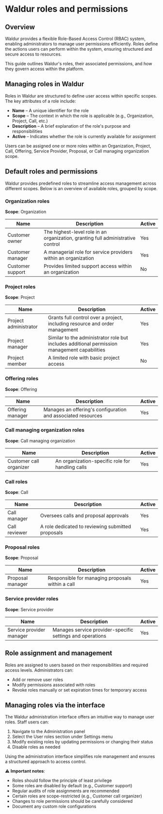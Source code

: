 # Waldur roles and permissions

## Overview

Waldur provides a flexible Role-Based Access Control (RBAC) system, enabling administrators to manage user permissions efficiently. Roles define the actions users can perform within the system, ensuring structured and secure access to resources.

This guide outlines Waldur's roles, their associated permissions, and how they govern access within the platform.

## Managing roles in Waldur

Roles in Waldur are structured to define user access within specific scopes. The key attributes of a role include:

- **Name** – A unique identifier for the role
- **Scope** – The context in which the role is applicable (e.g., Organization, Project, Call, etc.)
- **Description** – A brief explanation of the role's purpose and responsibilities
- **Active** – Indicates whether the role is currently available for assignment

Users can be assigned one or more roles within an Organization, Project, Call, Offering, Service Provider, Proposal, or Call managing organization scope.

## Default roles and permissions

Waldur provides predefined roles to streamline access management across different scopes. Below is an overview of available roles, grouped by scope.

### Organization roles

**Scope**: Organization

| Name | Description | Active |
|------|-------------|--------|
| Customer owner | The highest-level role in an organization, granting full administrative control | Yes |
| Customer manager | A managerial role for service providers within an organization | Yes |
| Customer support | Provides limited support access within an organization | No |

### Project roles

**Scope**: Project

| Name | Description | Active |
|------|-------------|--------|
| Project administrator | Grants full control over a project, including resource and order management | Yes |
| Project manager | Similar to the administrator role but includes additional permission management capabilities | Yes |
| Project member | A limited role with basic project access | No |

### Offering roles

**Scope**: Offering

| Name | Description | Active |
|------|-------------|--------|
| Offering manager | Manages an offering's configuration and associated resources | Yes |

### Call managing organization roles

**Scope**: Call managing organization

| Name | Description | Active |
|------|-------------|--------|
| Customer call organizer | An organization-specific role for handling calls | Yes |

### Call roles

**Scope**: Call

| Name | Description | Active |
|------|-------------|--------|
| Call manager  | Oversees calls and proposal approvals | Yes |
| Call reviewer  | A role dedicated to reviewing submitted proposals | Yes |


### Proposal roles

**Scope**: Proposal

| Name | Description | Active |
|------|-------------|--------|
| Proposal manager | Responsible for managing proposals within a call | Yes |

### Service provider roles

**Scope**: Service provider

| Name | Description | Active |
|------|-------------|--------|
| Service provider manager  | Manages service provider-specific settings and operations | Yes |

## Role assignment and management

Roles are assigned to users based on their responsibilities and required access levels. Administrators can:

- Add or remove user roles
- Modify permissions associated with roles
- Revoke roles manually or set expiration times for temporary access

## Managing roles via the interface

The Waldur administration interface offers an intuitive way to manage user roles. Staff users can:

1. Navigate to the Administration panel
2. Select the User roles section under Settings menu
3. Modify existing roles by updating permissions or changing their status
4. Disable roles as needed

Using the administration interface simplifies role management and ensures a structured approach to access control.


⚠️ **Important notes**:

- Roles should follow the principle of least privilege
- Some roles are disabled by default (e.g., Customer support)
- Regular audits of role assignments are recommended
- Certain roles are scope-restricted (e.g., Customer call organizer)
- Changes to role permissions should be carefully considered
- Document any custom role configurations
